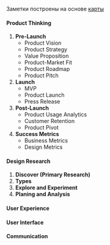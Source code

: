 Заметки построены на основе [карты](https://product-design-roadmap.com/)

#### Product Thinking
1. **Pre-Launch**
   - Product Vision
   - Product Strategy
   - Value Proposition
   - Product-Market Fit
   - Product Roadmap
   - Product Pitch
2. **Launch**
   - MVP
   - Product Launch
   - Press Release
3. **Post-Launch**
   - Product Usage Analytics
   - Customer Retention
   - Product Pivot
4. **Success Metrics**
   - Business Metrics
   - Design Metrics
#### Design Research
1. **Discover (Primary Research)**
2. **Types**
3. **Explore and Experiment**
4. **Planing and Analysis**

#### User Experience
#### User Interface
#### Communication

